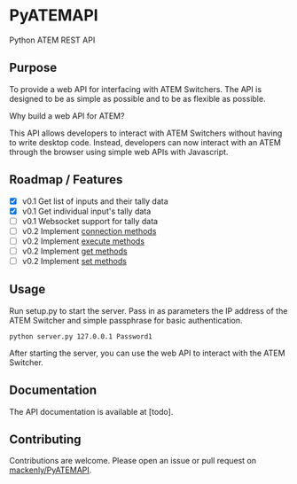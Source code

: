 # PyATEMAPI
 Python ATEM REST API

## Purpose
To provide a web API for interfacing with ATEM Switchers. The API is designed to be as simple as possible and to be as flexible as possible.

Why build a web API for ATEM?

This API allows developers to interact with ATEM Switchers without having to write desktop code. Instead, developers can now interact with an ATEM through the browser using simple web APIs with Javascript.

## Roadmap / Features
- [x] v0.1 Get list of inputs and their tally data
- [x] v0.1 Get individual input's tally data
- [ ] v0.1 Websocket support for tally data
- [ ] v0.2 Implement [connection methods](https://clvlabs.github.io/PyATEMMax/docs/methods/connect/)
- [ ] v0.2 Implement [execute methods](https://clvlabs.github.io/PyATEMMax/docs/methods/exec/)
- [ ] v0.2 Implement [get methods](https://clvlabs.github.io/PyATEMMax/docs/data/)
- [ ] v0.2 Implement [set methods](https://clvlabs.github.io/PyATEMMax/docs/methods/set/)

## Usage
Run setup.py to start the server. Pass in as parameters the IP address of the ATEM Switcher and simple passphrase for basic authentication.

```python server.py 127.0.0.1 Password1```

After starting the server, you can use the web API to interact with the ATEM Switcher.

## Documentation
The API documentation is available at [todo].

## Contributing
Contributions are welcome. Please open an issue or pull request on [mackenly/PyATEMAPI](https://github.com/mackenly/PyATEMAPI).
